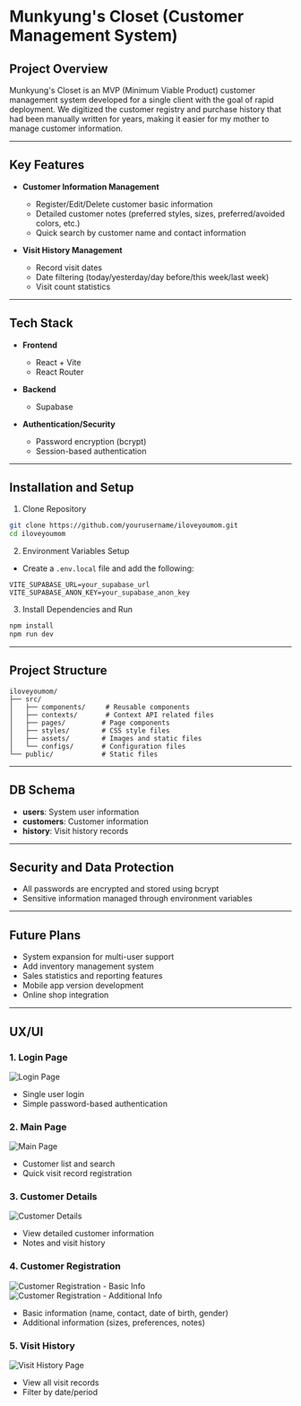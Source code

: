 # Munkyung's Closet (Customer Management System)

## Project Overview

Munkyung's Closet is an MVP (Minimum Viable Product) customer management system developed for a single client with the goal of rapid deployment.
We digitized the customer registry and purchase history that had been manually written for years, making it easier for my mother to manage customer information.

---

## Key Features

- **Customer Information Management**
  - Register/Edit/Delete customer basic information
  - Detailed customer notes (preferred styles, sizes, preferred/avoided colors, etc.)
  - Quick search by customer name and contact information

- **Visit History Management**
  - Record visit dates
  - Date filtering (today/yesterday/day before/this week/last week)
  - Visit count statistics

---

## Tech Stack

- **Frontend**
  - React + Vite
  - React Router

- **Backend**
  - Supabase

- **Authentication/Security**
  - Password encryption (bcrypt)
  - Session-based authentication

---

## Installation and Setup

1. Clone Repository
```bash
git clone https://github.com/yourusername/iloveyoumom.git
cd iloveyoumom
```

2. Environment Variables Setup
- Create a `.env.local` file and add the following:
```
VITE_SUPABASE_URL=your_supabase_url
VITE_SUPABASE_ANON_KEY=your_supabase_anon_key
```

3. Install Dependencies and Run
```bash
npm install
npm run dev
```

---

## Project Structure

```
iloveyoumom/
├── src/
│   ├── components/     # Reusable components
│   ├── contexts/       # Context API related files
│   ├── pages/         # Page components
│   ├── styles/        # CSS style files
│   ├── assets/        # Images and static files
│   └── configs/       # Configuration files
└── public/            # Static files
```

---

## DB Schema

- **users**: System user information
- **customers**: Customer information
- **history**: Visit history records

---

## Security and Data Protection

- All passwords are encrypted and stored using bcrypt
- Sensitive information managed through environment variables

---

## Future Plans

- System expansion for multi-user support
- Add inventory management system
- Sales statistics and reporting features
- Mobile app version development
- Online shop integration

---

## UX/UI

### 1. Login Page
![Login Page](/src/assets/ui/loginPage.png)
- Single user login
- Simple password-based authentication

### 2. Main Page
![Main Page](/src/assets/ui/mainPage.png)
- Customer list and search
- Quick visit record registration

### 3. Customer Details
![Customer Details](/src/assets/ui/mainPage_customerInfo.png)
- View detailed customer information
- Notes and visit history

### 4. Customer Registration
![Customer Registration - Basic Info](/src/assets/ui/registerPage1.png)
![Customer Registration - Additional Info](/src/assets/ui/registerPage2.png)
- Basic information (name, contact, date of birth, gender)
- Additional information (sizes, preferences, notes)

### 5. Visit History
![Visit History Page](/src/assets/ui/historyPage.png)
- View all visit records
- Filter by date/period